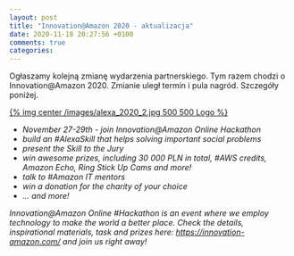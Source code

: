 ```yaml
---
layout: post
title: "Innovation@Amazon 2020 - aktualizacja"
date: 2020-11-18 20:27:56 +0100
comments: true
categories: 
---
```

Ogłaszamy kolejną zmianę wydarzenia partnerskiego. Tym razem chodzi o Innovation@Amazon 2020. Zmianie uległ termin i pula nagród. Szczegóły poniżej.

[{% img center /images/alexa_2020_2.jpg 500 500 Logo %}](https://innovation-amazon.com/)

<i>

- November  27-29th - join Innovation@Amazon Online Hackathon
- build an #AlexaSkill that helps solving important social problems 
- present the Skill to the Jury
- win awesome prizes, including 30 000 PLN in total, #AWS credits, Amazon Echo, Ring Stick Up Cams and more!
- talk to #Amazon IT mentors 
- win a donation for the charity of your choice
- ... and more!

Innovation@Amazon Online #Hackathon is an event where we employ technology to make the world a better place. 
Check the details, inspirational materials, task and prizes here: https://innovation-amazon.com/ and join us right away!
</i>